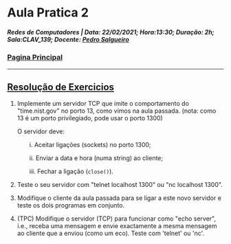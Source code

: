 # Aula Pratica 2  
##### *Redes de Computadores* | **Data:** 22/02/2021; **Hora**:13:30; **Duração**: 2h; **Sala**:CLAV_139; **Docente**: [Pedro Salgueiro](../#docentes)  
### [Pagina Principal](../)
 ---  
## [Resolução de Exercicios](https://www.moodle.uevora.pt/2122/mod/page/view.php?id=48802)  

 1. Implemente um servidor TCP que imite o comportamento do "time.nist.gov" no porto 13, como vimos na aula passada. (nota: como 13 é um porto privilegiado, pode usar o porto 1300)

    O servidor deve:

    &emsp;&emsp;i. Aceitar ligações (sockets) no porto 1300;

    &emsp;&emsp;ii. Enviar a data e hora (numa string) ao cliente;

    &emsp;&emsp;iii. Fechar a ligação (`close()`).

1. Teste o seu servidor com "telnet localhost 1300" ou "nc localhost 1300".

2. Modifique o cliente da aula passada para se ligar a este novo servidor e teste os dois programas em conjunto.

3. (TPC) Modifique o servidor (TCP) para funcionar como "echo server", i.e., receba uma mensagem e envie exactamente a mesma mensagem ao cliente que a enviou (como um eco). Teste com 'telnet' ou 'nc'.  
   
<style>
     .red{
         color: red;
     }
    .markdown-body blockquote {
        background:rgb(140 143 147 / 17%);
        padding: 0 1em;
        padding: 0 1em;
        color: #000000;
        border-left: 0.25em solid #007fff;
    }   
 </style>

